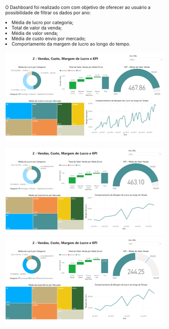 <p>O Dashboard foi realizado com com objetivo de oferecer ao usuário a possibilidade de filtrar os dados por ano:</p>
<li>Média de lucro por categoria;</li>
<li>Total de valor da venda;</li>
<li>Média de valor venda;</li>
<li>Média de custo envio por mercado;</li>
<li>Comportamento da margem de lucro ao longo do tempo.</li> <br>



<img width="1000" alt="Geral" src="https://github.com/r-lassen/PowerBI/blob/main/02-Vendas%2C%20Custo%2C%20Margem%20de%20Lucro%20e%20KPI/Imagens/TodosanosTecnologia.png" />


<img width="500" alt="tecnologia" src="https://github.com/r-lassen/PowerBI/blob/main/02-Vendas%2C%20Custo%2C%20Margem%20de%20Lucro%20e%20KPI/Imagens/2012Tecnologia.png" /> <img width="500" alt="todos2012" src="https://github.com/r-lassen/PowerBI/blob/main/02-Vendas%2C%20Custo%2C%20Margem%20de%20Lucro%20e%20KPI/Imagens/geral2012.png" />

